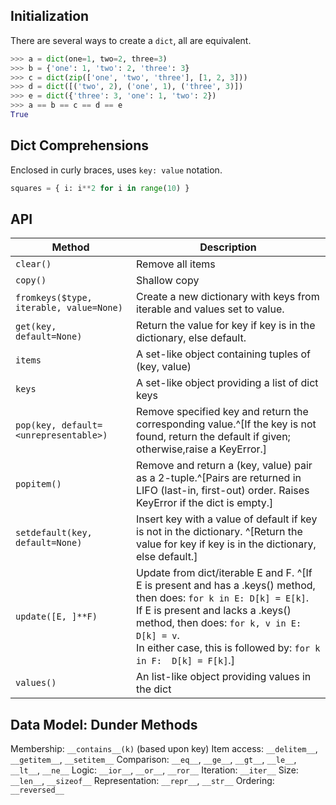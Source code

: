 
## Initialization
There are several ways to create a `dict`, all are equivalent.
```python
>>> a = dict(one=1, two=2, three=3)
>>> b = {'one': 1, 'two': 2, 'three': 3}
>>> c = dict(zip(['one', 'two', 'three'], [1, 2, 3]))
>>> d = dict([('two', 2), ('one', 1), ('three', 3)])
>>> e = dict({'three': 3, 'one': 1, 'two': 2})
>>> a == b == c == d == e
True
```

## Dict Comprehensions

Enclosed in curly braces, uses `key: value` notation.
```python
squares = { i: i**2 for i in range(10) }
```

## API
| Method                                  | Description                                                                                                                                                                                                                                                                                                      |
| --------------------------------------- | ---------------------------------------------------------------------------------------------------------------------------------------------------------------------------------------------------------------------------------------------------------------------------------------------------------------- |
| `clear()`                               | Remove all items                                                                                                                                                                                                                                                                                                 |
| `copy()`                                | Shallow copy                                                                                                                                                                                                                                                                                                     |
| `fromkeys($type, iterable, value=None)` | Create a new dictionary with keys from iterable and values set to value.                                                                                                                                                                                                                                         |
| `get(key, default=None)`                | Return the value for key if key is in the dictionary, else default.                                                                                                                                                                                                                                              |
| `items`                                 | A set-like object containing tuples of (key, value)                                                                                                                                                                                                                                                              |
| `keys`                                  | A set-like object providing a list of dict keys                                                                                                                                                                                                                                                                  |
| `pop(key, default=<unrepresentable>)`   | Remove specified key and return the corresponding value.^[If the key is not found, return the default if given; otherwise,raise a KeyError.]                                                                                                                                                                     |
| `popitem()`                             | Remove and return a (key, value) pair as a 2-tuple.^[Pairs are returned in LIFO (last-in, first-out) order. Raises KeyError if the dict is empty.]                                                                                                                                                               |
| `setdefault(key, default=None)`         | Insert key with a value of default if key is not in the dictionary. ^[Return the value for key if key is in the dictionary, else default.]                                                                                                                                                                       |
| `update([E, ]**F)`                      | Update from dict/iterable E and F. ^[If E is present and has a .keys() method, then does:  `for k in E: D[k] = E[k]`. <br>If E is present and lacks a .keys() method, then does:  `for k, v in E: D[k] = v`.<br>In either case, this is followed by: `for k in F:  D[k] = F[k]`.]                                  |
| `values()`                              | An list-like object providing values in the dict                                                                                                                                                                                                                                                                |

## Data Model: Dunder Methods
Membership: `__contains__(k)` (based upon key)
Item access: `__delitem__`, `__getitem__`, `__setitem__`
Comparison: `__eq__`, `__ge__`, `__gt__`, `__le__`, `__lt__`, `__ne__`
Logic: `__ior__`, `__or__`, `__ror__`
Iteration: `__iter__`
Size: `__len__`, `__sizeof__`
Representation: `__repr__`, `__str__`
Ordering: `__reversed__`
